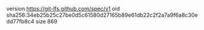 version https://git-lfs.github.com/spec/v1
oid sha256:34eb25b25c27be0d5c61580d27165b89e61db22c2f2a7a9f6a8c30edd77fb8c4
size 869
